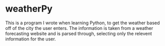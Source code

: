 # weatherPy
This is a program I wrote when learning Python, to get the weather based off of the city the user enters.  The information is taken from a weather forecasting website and is parsed through, selecting only the relevent information for the user.
